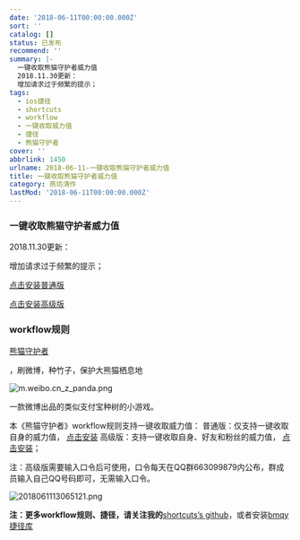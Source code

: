 ```yaml
---
date: '2018-06-11T00:00:00.000Z'
sort: ''
catalog: []
status: 已发布
recommend: ''
summary: |-
  一键收取熊猫守护者威力值
  2018.11.30更新：
  增加请求过于频繁的提示；
tags:
  - ios捷径
  - shortcuts
  - workflow
  - 一键收取威力值
  - 捷径
  - 熊猫守护者
cover: ''
abbrlink: 1450
urlname: 2018-06-11-一键收取熊猫守护者威力值
title: 一键收取熊猫守护者威力值
category: 燕坊清作
lastMod: '2018-06-11T00:00:00.000Z'
---
```


### 一键收取熊猫守护者威力值


2018.11.30更新：


增加请求过于频繁的提示；


[点击安装普通版](https://www.icloud.com/shortcuts/ce67761f051e4182b7ae532b1e0640b6)


[点击安装高级版](https://www.icloud.com/shortcuts/f113199b0b6240c9ad081019519cbe83)


### workflow规则


[熊猫守护者](https://m.weibo.cn/z/panda)


，刷微博，种竹子，保护大熊猫栖息地


![m.weibo.cn_z_panda.png](https://image.bmqy.net/upload/m.weibo.cn_z_panda.png)


一款微博出品的类似支付宝种树的小游戏。


本《熊猫守护者》workflow规则支持一键收取威力值： 普通版：仅支持一键收取自身的威力值， [点击安装](https://workflow.is/workflows/f27771cbbbb0444d9f24b0498108e948) 高级版：支持一键收取自身、好友和粉丝的威力值， [点击安装](https://workflow.is/workflows/13b3e14e383744c590090e1b18d0d368)；


注：高级版需要输入口令后可使用，口令每天在QQ群663099879内公布，群成员输入自己QQ号码即可，无需输入口令。


![2018061113065121.png](https://image.bmqy.net/upload/2018061113065121.png)


**注：更多workflow规则、捷径，请关注我的**[shortcuts’s github](https://github.com/bmqy/shortcuts/wiki)，或者安装[bmqy捷径库](https://www.icloud.com/shortcuts/a14823271c7d4ecfa2afc3011a2e0526)

